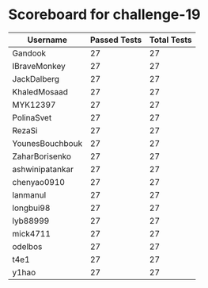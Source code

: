# Scoreboard for challenge-19
| Username   | Passed Tests | Total Tests |
|------------|--------------|-------------|
| Gandook | 27 | 27 |
| IBraveMonkey | 27 | 27 |
| JackDalberg | 27 | 27 |
| KhaledMosaad | 27 | 27 |
| MYK12397 | 27 | 27 |
| PolinaSvet | 27 | 27 |
| RezaSi | 27 | 27 |
| YounesBouchbouk | 27 | 27 |
| ZaharBorisenko | 27 | 27 |
| ashwinipatankar | 27 | 27 |
| chenyao0910 | 27 | 27 |
| lanmanul | 27 | 27 |
| longbui98 | 27 | 27 |
| lyb88999 | 27 | 27 |
| mick4711 | 27 | 27 |
| odelbos | 27 | 27 |
| t4e1 | 27 | 27 |
| y1hao | 27 | 27 |

